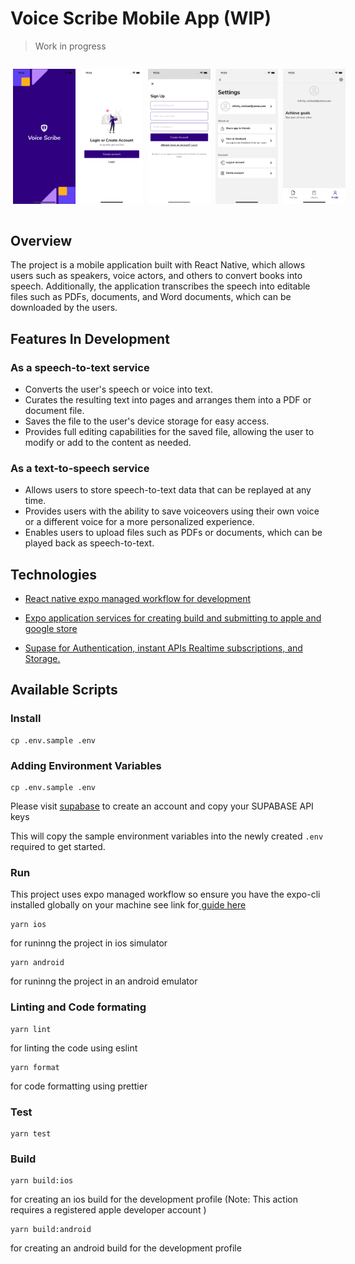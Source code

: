 # Voice Scribe Mobile App (WIP)

> Work in progress

<div style="display: flex">

<img
  src="/docs/images/splash_screen.png"
  alt="Alt text"
  title="Optional title"
  style="margin:0 4px; max-width: 100px"
/>

<img
  src="/docs/images/auth_screen.png"
  alt="Alt text"
  title="Optional title"
  style="margin:0 4px; max-width: 100px"
/>

<img
  src="/docs/images/signup_screen.png"
  alt="Alt text"
  title="Optional title"
  style="margin:0 4px; max-width: 100px"
/>

<img
  src="/docs/images/settings_screen.png"
  alt="Alt text"
  title="Optional title"
  style="margin:0 4px; max-width: 100px"
/>

<img
  src="/docs/images/profile_screen.png"
  alt="Alt text"
  title="Optional title"
  style="margin:0 4px; max-width: 100px"
/>

</div>



## Overview

The project is a mobile application built with React Native, which allows users such as speakers, voice actors, and others to convert books into speech. Additionally, the application transcribes the speech into editable files such as PDFs, documents, and Word documents, which can be downloaded by the users.


## Features In Development 

### As a speech-to-text service

- Converts the user's speech or voice into text.
- Curates the resulting text into pages and arranges them into a PDF or document file.
- Saves the file to the user's device storage for easy access.
- Provides full editing capabilities for the saved file, allowing the user to modify or add to the content as needed.

### As a text-to-speech service

- Allows users to store speech-to-text data that can be replayed at any time.
- Provides users with the ability to save voiceovers using their own voice or a different voice for a more personalized experience.
- Enables users to upload files such as PDFs or documents, which can be played back as speech-to-text.


## Technologies
- [React native expo managed workflow for development](https://expo.dev/tools)

- [Expo application services for creating build and submitting to apple and google store](https://expo.dev/eas)

- [Supase for Authentication, instant APIs Realtime subscriptions, and Storage.](https://supabase.com/)
  


## Available Scripts

### Install 

```
cp .env.sample .env

```

### Adding Environment Variables

```
cp .env.sample .env

```

Please visit [supabase](https://supabase.com/) to create an account and copy your SUPABASE API keys 

This will copy the sample environment variables into the newly created `.env` required to get started.

### Run 

This project uses expo managed workflow so ensure you have the expo-cli installed globally on your machine see link for[ guide here ](https://docs.expo.dev/get-started/installation/#expo-cli)



```
yarn ios 

```
for runinng the project in ios simulator 

```
yarn android  

```
for runinng the project in an android emulator 


### Linting and Code formating 

```
yarn lint   

```
for linting the code using eslint 

```
yarn format   

```
for code formatting using prettier


### Test

```
yarn test 

```

### Build

```
yarn build:ios   

```
for creating an ios build for the development profile (Note: This action requires a registered apple developer account )


```
yarn build:android   

```

for creating an android  build for the development profile





